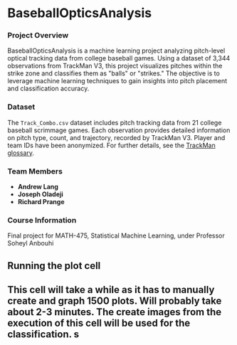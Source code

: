 # BaseballOpticsAnalysis

### Project Overview
BaseballOpticsAnalysis is a machine learning project analyzing pitch-level optical tracking data from college baseball games. Using a dataset of 3,344 observations from TrackMan V3, this project visualizes pitches within the strike zone and classifies them as "balls" or "strikes." The objective is to leverage machine learning techniques to gain insights into pitch placement and classification accuracy.

### Dataset
The `Track_Combo.csv` dataset includes pitch tracking data from 21 college baseball scrimmage games. Each observation provides detailed information on pitch type, count, and trajectory, recorded by TrackMan V3. Player and team IDs have been anonymized. For further details, see the [TrackMan glossary](https://support.trackmanbaseball.com/hc/en-us/articles/5089413493787-V3-FAQs-Radar-Measurement-Glossary-Of-Terms).

### Team Members
- **Andrew Lang**
- **Joseph Oladeji**
- **Richard Prange**

### Course Information
Final project for MATH-475, Statistical Machine Learning, under Professor Soheyl Anbouhi


## Running the plot cell
This cell will take a while as it has to manually create and graph 1500 plots.
Will probably take about 2-3 minutes. The create images from 
the execution of this cell will be used for the classification. s
---
